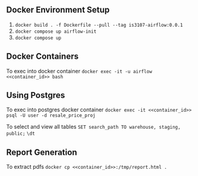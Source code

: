 ## Docker Environment Setup
1. `docker build . -f Dockerfile --pull --tag is3107-airflow:0.0.1`
2. `docker compose up airflow-init`
3. `docker compose up`

## Docker Containers
To exec into docker container
```docker exec -it -u airflow <<container_id>> bash```

## Using Postgres
To exec into postgres docker container
```docker exec -it <<container_id>> psql -U user -d resale_price_proj```

To select and view all tables
```SET search_path TO warehouse, staging, public;```
```\dt```

## Report Generation
To extract pdfs
```docker cp <<container_id>>:/tmp/report.html .```